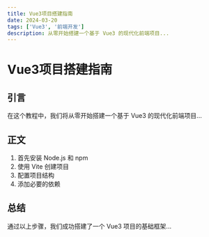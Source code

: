 ```yaml
---
title: Vue3项目搭建指南
date: 2024-03-20
tags: ['Vue3', '前端开发']
description: 从零开始搭建一个基于 Vue3 的现代化前端项目...
---
```


# Vue3项目搭建指南

## 引言
在这个教程中，我们将从零开始搭建一个基于 Vue3 的现代化前端项目...

## 正文
1. 首先安装 Node.js 和 npm
2. 使用 Vite 创建项目
3. 配置项目结构
4. 添加必要的依赖

## 总结
通过以上步骤，我们成功搭建了一个 Vue3 项目的基础框架... 